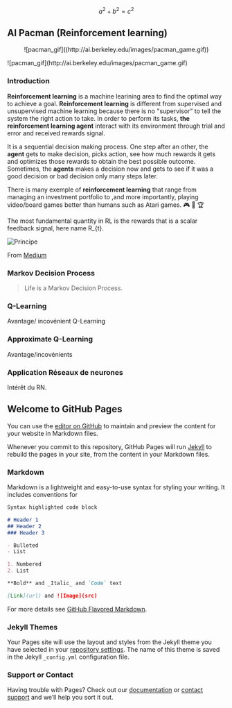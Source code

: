 
$$a^2 + b^2 = c^2$$


## AI Pacman (Reinforcement learning)
<p align="center">
![pacman_gif]((http://ai.berkeley.edu/images/pacman_game.gif))
</p>
![pacman_gif](http://ai.berkeley.edu/images/pacman_game.gif)

### Introduction

**Reinforcement learning** is a machine learining area to find the optimal way to achieve a goal. 
**Reinforcement learning** is different from supervised and unsupervised machine learning because there is no "supervisor" to tell the system the right action to take. In order to perform its tasks, **the reinforcement learning agent** interact with its environment through trial and error and received rewards signal.

It is a sequential decision making process. One step after an other, the **agent** gets to make decision, picks action, see how much rewards it gets and optimizes those rewards to obtain the best possible outcome. Sometimes, the **agents** makes a decision now and gets to see if it was a good decision or bad decision only many steps later. 

There is many exemple of **reinforcement learning** that range from managing an investment portfolio to ,and more importantly, playing video/board games better than humans such as Atari games. :video_game: :space_invader: :trophy:

The most fundamental quantity in RL is the rewards that is a scalar feedback signal, here name R_{t}.

![Principe](https://cdn-images-1.medium.com/max/1600/1*Z2yMvuQ1-t5Ol1ac_W4dOQ.png "Principe")

From [Medium](https://medium.com/@m.alzantot/deep-reinforcement-learning-demystified-episode-0-2198c05a6124/)

### Markov Decision Process

>Life is a Markov Decision Process.

### Q-Learning

Avantage/ incovénient Q-Learning

### Approximate Q-Learning

Avantage/incovénients

### Application Réseaux de neurones

Intérêt du RN.


## Welcome to GitHub Pages

You can use the [editor on GitHub](https://github.com/MevaeR/MevaeR.github.io/edit/master/README.md) to maintain and preview the content for your website in Markdown files.

Whenever you commit to this repository, GitHub Pages will run [Jekyll](https://jekyllrb.com/) to rebuild the pages in your site, from the content in your Markdown files.

### Markdown

Markdown is a lightweight and easy-to-use syntax for styling your writing. It includes conventions for

```markdown
Syntax highlighted code block

# Header 1
## Header 2
### Header 3

- Bulleted
- List

1. Numbered
2. List

**Bold** and _Italic_ and `Code` text

[Link](url) and ![Image](src)
```

For more details see [GitHub Flavored Markdown](https://guides.github.com/features/mastering-markdown/).

### Jekyll Themes

Your Pages site will use the layout and styles from the Jekyll theme you have selected in your [repository settings](https://github.com/MevaeR/MevaeR.github.io/settings). The name of this theme is saved in the Jekyll `_config.yml` configuration file.

### Support or Contact

Having trouble with Pages? Check out our [documentation](https://help.github.com/categories/github-pages-basics/) or [contact support](https://github.com/contact) and we’ll help you sort it out.
